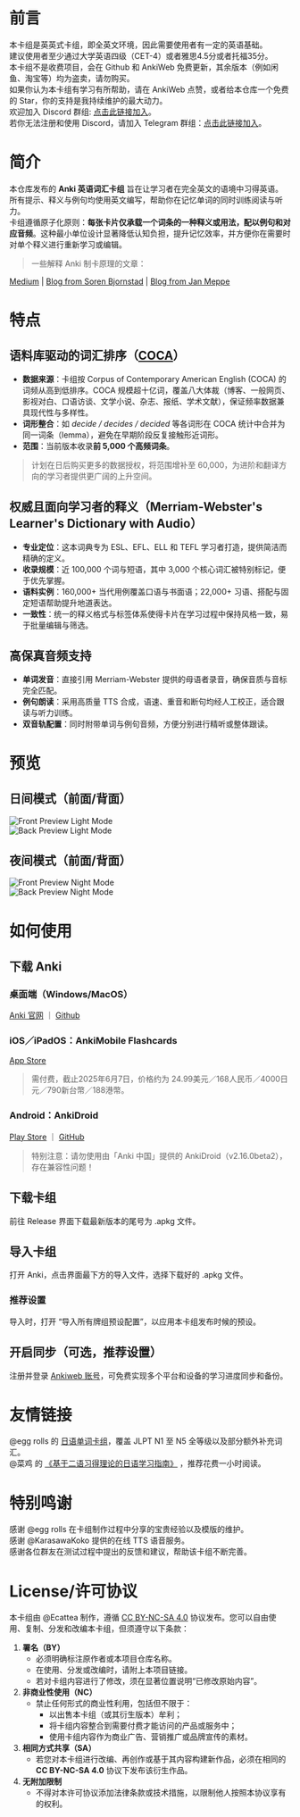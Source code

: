 # 前言   
本卡组是英英式卡组，即全英文环境，因此需要使用者有一定的英语基础。   
建议使用者至少通过大学英语四级（CET-4）或者雅思4.5分或者托福35分。   
本卡组不是收费项目，会在 Github 和 AnkiWeb 免费更新，其余版本（例如闲鱼、淘宝等）均为盗卖，请勿购买。   
如果你认为本卡组有学习有所帮助，请在 AnkiWeb 点赞，或者给本仓库一个免费的 Star，你的支持是我持续维护的最大动力。   
欢迎加入 Discord 群组: [点击此链接加入](https://discord.gg/H9yH6HXX)。   
若你无法注册和使用 Discord，请加入 Telegram 群组：[点击此链接加入](https://t.me/+eVpK3pa3yahmMDlk)。   
# 简介
   
本仓库发布的 **Anki 英语词汇卡组** 旨在让学习者在完全英文的语境中习得英语。所有提示、释义与例句均使用英文编写，帮助你在记忆单词的同时训练阅读与听力。   
卡组遵循原子化原则：**每张卡片仅承载一个词条的一种释义或用法，配以例句和对应音频**。这种最小单位设计显著降低认知负担，提升记忆效率，并方便你在需要时对单个释义进行重新学习或编辑。   
> 一些解释 Anki 制卡原理的文章：   

[Medium](https://disputant.medium.com/how-to-make-better-anki-flashcards-principles-for-high-yield-questions-d58cc7244a7c) \| [Blog from Soren Bjornstad](https://controlaltbackspace.org/precise/) \| [Blog from Jan Meppe](https://www.janmeppe.com/blog/atomic-anki-cards/)   
# 特点   
## 语料库驱动的词汇排序（[COCA](https://www.english-corpora.org/coca/)）   
- **数据来源**：卡组按 Corpus of Contemporary American English (COCA) 的词频从高到低排序。COCA 规模超十亿词，覆盖八大体裁（博客、一般网页、影视对白、口语访谈、文学小说、杂志、报纸、学术文献），保证频率数据兼具现代性与多样性。   
- **词形整合**：如 *decide / decides / decided* 等各词形在 COCA 统计中合并为同一词条（lemma），避免在早期阶段反复接触形近词形。   
- **范围**：当前版本收录**前 5,000 个高频词条**。   
   
> 计划在日后购买更多的数据授权，将范围增补至 60,000，为进阶和翻译方向的学习者提供更广阔的上升空间。   

## 权威且面向学习者的释义（Merriam-Webster's Learner's Dictionary with Audio）   
- **专业定位**：这本词典专为 ESL、EFL、ELL 和 TEFL 学习者打造，提供简洁而精确的定义。   
- **收录规模**：近 100,000 个词与短语，其中 3,000 个核心词汇被特别标记，便于优先掌握。   
- **语料实例**：160,000+ 当代用例覆盖口语与书面语；22,000+ 习语、搭配与固定短语帮助提升地道表达。   
- **一致性**：统一的释义格式与标签体系使得卡片在学习过程中保持风格一致，易于批量编辑与筛选。   
   
## 高保真音频支持   
- **单词发音**：直接引用 Merriam-Webster 提供的母语者录音，确保音质与音标完全匹配。   
- **例句朗读**：采用高质量 TTS 合成，语速、重音和断句均经人工校正，适合跟读与听力训练。   
- **双音轨配置**：同时附带单词与例句音频，方便分别进行精听或整体跟读。   
   
# 预览   
## 日间模式（前面/背面）   
![Front Preview Light Mode](files/front-preview-light-mode.png)    
![Back Preview Light Mode](files/back-preview-light-mode.png)    
## 夜间模式（前面/背面）   
![Front Preview Night Mode](files/front-preview-night-mode.png)    
![Back Preview Night Mode](files/back-preview-night-mode.png)    
# 如何使用   
## 下载 Anki   
### 桌面端（Windows/MacOS）   
[Anki 官网](https://apps.ankiweb.net/) ｜ [Github](https://github.com/ankitects/anki/releases)   
### iOS／iPadOS：AnkiMobile Flashcards   
[App Store](https://apps.apple.com/jp/app/ankimobile-flashcards/id373493387)   
> 需付费，截止2025年6月7日，价格约为 24.99美元／168人民币／4000日元／790新台幣／188港幣。   

### Android：AnkiDroid   
[Play Store](https://play.google.com/store/apps/details?id=com.ichi2.anki) ｜ [GitHub](https://github.com/ankidroid/Anki-Android/releases/latest)    
> 特别注意：请勿使用由「Anki 中国」提供的 AnkiDroid（v2.16.0beta2），存在兼容性问题！   

## 下载卡组   
前往 Release 界面下载最新版本的尾号为 .apkg 文件。   
## 导入卡组   
打开 Anki，点击界面最下方的导入文件，选择下载好的 .apkg 文件。   
### 推荐设置   
导入时，打开 “导入所有牌组预设配置”，以应用本卡组发布时候的预设。   
## 开启同步（可选，推荐设置）   
注册并登录 [Ankiweb 账号](https://ankiweb.net/account/signup)，可免费实现多个平台和设备的学习进度同步和备份。   
# 友情链接   
@egg rolls 的 [日语单词卡组](https://github.com/5mdld/anki-jlpt-decks)，覆盖 JLPT N1 至 N5 全等级以及部分额外补充词汇。   
@菜鸡 的 [《基于二语习得理论的日语学习指南》](https://eaa9gdwuyv7.feishu.cn/wiki/YeOSwsG7giLuQxkcDFscUXVZn2f) ，推荐花费一小时阅读。   
# 特别鸣谢   
感谢 @egg rolls 在卡组制作过程中分享的宝贵经验以及模版的维护。   
感谢 @KarasawaKoko 提供的在线 TTS 语音服务。   
感谢各位群友在测试过程中提出的反馈和建议，帮助该卡组不断完善。   
# License/许可协议   
本卡组由 @Ecattea 制作，遵循 [CC BY-NC-SA 4.0](https://creativecommons.org/licenses/by-nc/4.0/deed.zh-hans) 协议发布。您可以自由使用、复制、分发和改编本卡组，但须遵守以下条款：   
1. **署名（BY）**   
    - 必须明确标注原作者或本项目仓库名称。   
    - 在使用、分发或改编时，请附上本项目链接。   
    - 若对卡组内容进行了修改，须在显著位置说明“已修改原始内容”。   
2. **非商业性使用（NC）**   
    - 禁止任何形式的商业性利用，包括但不限于：   
        - 以出售本卡组（或其衍生版本）牟利；   
        - 将卡组内容整合到需要付费才能访问的产品或服务中；   
        - 使用卡组内容作为商业广告、营销推广或品牌宣传的素材。   
3. **相同方式共享（SA）**   
    - 若您对本卡组进行改编、再创作或基于其内容构建新作品，必须在相同的 **CC BY-NC-SA 4.0** 协议下发布该衍生作品。   
4. **无附加限制**   
    - 不得对本许可协议添加法律条款或技术措施，以限制他人按照本协议享有的权利。   
   
   
